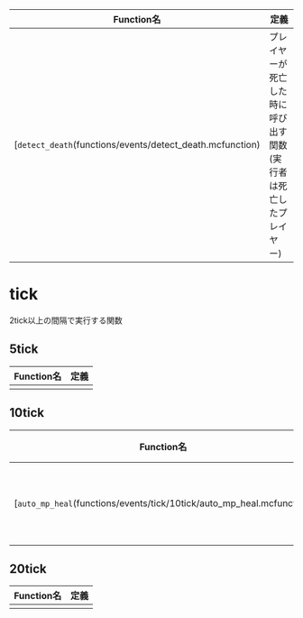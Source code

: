 |Function名|定義|
|----|----|
|[`detect_death`(functions/events/detect_death.mcfunction)|プレイヤーが死亡した時に呼び出す関数(実行者は死亡したプレイヤー)|
# tick
2tick以上の間隔で実行する関数

## 5tick
|Function名|定義|
|----|----|
|||

## 10tick
|Function名|定義|
|----|----|
|[`auto_mp_heal`(functions/events/tick/10tick/auto_mp_heal.mcfunction)|MPの自動回復|

## 20tick
|Function名|定義|
|----|----|
|||
